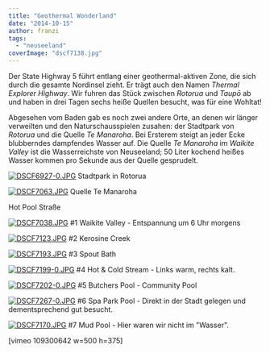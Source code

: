 ```yaml
---
title: "Geothermal Wonderland"
date: "2014-10-15"
author: franzi
tags: 
  - "neuseeland"
coverImage: "dscf7138.jpg"
---
```


Der State Highway 5 führt entlang einer geothermal-aktiven Zone, die sich durch die gesamte Nordinsel zieht. Er trägt auch den Namen _Thermal Explorer Highway_. Wir fuhren das Stück zwischen _Rotorua_ und _Taupō_ ab und haben in drei Tagen sechs heiße Quellen besucht, was für eine Wohltat!

Abgesehen vom Baden gab es noch zwei andere Orte, an denen wir länger verweilten und den Naturschausspielen zusahen: der Stadtpark von _Rotorua_ und die Quelle _Te Manaroha_. Bei Ersterem steigt an jeder Ecke blubberndes dampfendes Wasser auf. Die Quelle _Te Manaroha_ im _Waikite Valley_ ist die Wasserreichste von Neuseeland; 50 Liter kochend heißes Wasser kommen pro Sekunde aus der Quelle gesprudelt.

[![DSCF6927-0.JPG](images/dscf6927-0.jpg)](https://hafenstrand.wordpress.com/wp-content/uploads/2014/10/dscf6927-0.jpg) Stadtpark in Rotorua

[![DSCF7063.JPG](images/dscf7063.jpg)](https://hafenstrand.wordpress.com/wp-content/uploads/2014/10/dscf7063.jpg) Quelle Te Manaroha

Hot Pool Straße

[![DSCF7038.JPG](images/dscf7038.jpg)](https://hafenstrand.wordpress.com/wp-content/uploads/2014/10/dscf7038.jpg) #1 Waikite Valley - Entspannung um 6 Uhr morgens

[![DSCF7123.JPG](images/dscf71231.jpg)](https://hafenstrand.wordpress.com/wp-content/uploads/2014/10/dscf71231.jpg) #2 Kerosine Creek

[![DSCF7193.JPG](images/dscf7193.jpg)](https://hafenstrand.wordpress.com/wp-content/uploads/2014/10/dscf7193.jpg) #3 Spout Bath

[![DSCF7199-0.JPG](images/dscf7199-0.jpg)](https://hafenstrand.wordpress.com/wp-content/uploads/2014/10/dscf7199-0.jpg) #4 Hot & Cold Stream - Links warm, rechts kalt.

[![DSCF7202-0.JPG](images/dscf7202-0.jpg)](https://hafenstrand.wordpress.com/wp-content/uploads/2014/10/dscf7202-0.jpg) #5 Butchers Pool - Community Pool

[![DSCF7267-0.JPG](images/dscf7267-0.jpg)](https://hafenstrand.wordpress.com/wp-content/uploads/2014/10/dscf7267-0.jpg) #6 Spa Park Pool - Direkt in der Stadt gelegen und dementsprechend gut besucht.

[![DSCF7170.JPG](images/dscf7170.jpg)](https://hafenstrand.wordpress.com/wp-content/uploads/2014/10/dscf7170.jpg) #7 Mud Pool - Hier waren wir nicht im "Wasser".

\[vimeo 109300642 w=500 h=375\]
